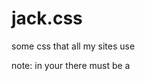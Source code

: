 # jack.css
some css that all my sites use

note:
in your <body> there must be a <div class="circle" />
